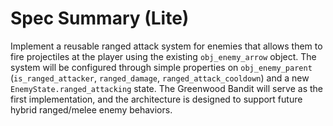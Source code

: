 # Spec Summary (Lite)

Implement a reusable ranged attack system for enemies that allows them to fire projectiles at the player using the existing `obj_enemy_arrow` object. The system will be configured through simple properties on `obj_enemy_parent` (`is_ranged_attacker`, `ranged_damage`, `ranged_attack_cooldown`) and a new `EnemyState.ranged_attacking` state. The Greenwood Bandit will serve as the first implementation, and the architecture is designed to support future hybrid ranged/melee enemy behaviors.
